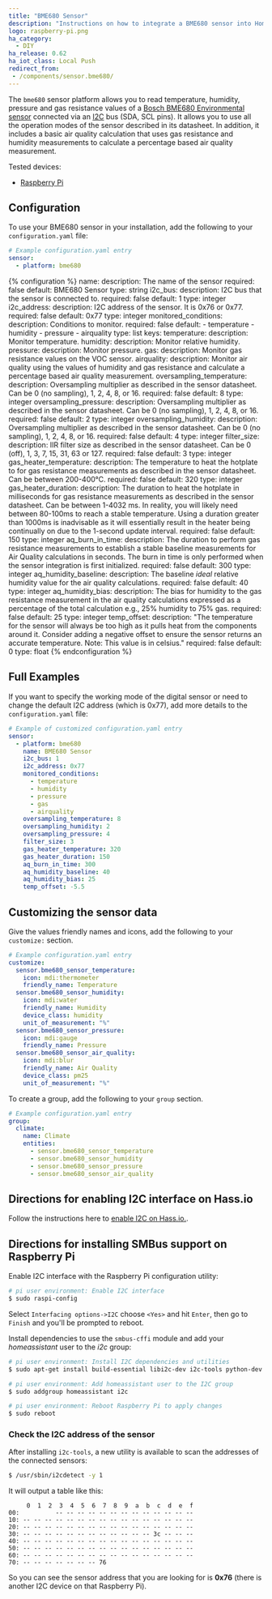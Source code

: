 ```yaml
---
title: "BME680 Sensor"
description: "Instructions on how to integrate a BME680 sensor into Home Assistant."
logo: raspberry-pi.png
ha_category:
  - DIY
ha_release: 0.62
ha_iot_class: Local Push
redirect_from:
 - /components/sensor.bme680/
---
```


The `bme680` sensor platform allows you to read temperature, humidity, pressure and gas resistance values of a [Bosch BME680 Environmental sensor](https://cdn-shop.adafruit.com/product-files/3660/BME680.pdf) connected via an [I2C](https://en.wikipedia.org/wiki/I²C) bus (SDA, SCL pins). It allows you to use all the operation modes of the sensor described in its datasheet. In addition, it includes a basic air quality calculation that uses gas resistance and humidity measurements to calculate a percentage based air quality measurement.

Tested devices:

- [Raspberry Pi](https://www.raspberrypi.org/)

## Configuration

To use your BME680 sensor in your installation, add the following to your `configuration.yaml` file:

```yaml
# Example configuration.yaml entry
sensor:
  - platform: bme680
```

{% configuration %}
name:
  description: The name of the sensor
  required: false
  default: BME680 Sensor
  type: string
i2c_bus:
  description: I2C bus that the sensor is connected to.
  required: false
  default: 1
  type: integer
i2c_address:
  description: I2C address of the sensor. It is 0x76 or 0x77.
  required: false
  default: 0x77
  type: integer
monitored_conditions:
  description: Conditions to monitor.
  required: false
  default:
    - temperature
    - humidity
    - pressure
    - airquality
  type: list
  keys:
    temperature:
      description: Monitor temperature.
    humidity:
      description: Monitor relative humidity.
    pressure:
      description: Monitor pressure.
    gas:
      description: Monitor gas resistance values on the VOC sensor.
    airquality:
      description: Monitor air quality using the values of humidity and gas resistance and calculate a percentage based air quality measurement.
oversampling_temperature:
  description: Oversampling multiplier as described in the sensor datasheet. Can be 0 (no sampling), 1, 2, 4, 8, or 16.
  required: false
  default: 8
  type: integer
oversampling_pressure:
  description: Oversampling multiplier as described in the sensor datasheet. Can be 0 (no sampling), 1, 2, 4, 8, or 16.
  required: false
  default: 2
  type: integer
oversampling_humidity:
  description: Oversampling multiplier as described in the sensor datasheet. Can be 0 (no sampling), 1, 2, 4, 8, or 16.
  required: false
  default: 4
  type: integer
filter_size:
  description: IIR filter size as described in the sensor datasheet. Can be 0 (off), 1, 3, 7, 15, 31, 63 or 127.
  required: false
  default: 3
  type: integer
gas_heater_temperature:
  description: The temperature to heat the hotplate to for gas resistance measurements as described in the sensor datasheet.  Can be between 200-400&deg;C.
  required: false
  default: 320
  type: integer
gas_heater_duration:
  description: The duration to heat the hotplate in milliseconds for gas resistance measurements as described in the sensor datasheet.  Can be between 1-4032 ms. In reality, you will likely need between 80-100ms to reach a stable temperature.  Using a duration greater than 1000ms is inadvisable as it will essentially result in the heater being continually on due to the 1-second update interval.
  required: false
  default: 150
  type: integer
aq_burn_in_time:
  description: The duration to perform gas resistance measurements to establish a stable baseline measurements for Air Quality calculations in seconds. The burn in time is only performed when the sensor integration is first initialized.
  required: false
  default: 300
  type: integer
aq_humidity_baseline:
  description: The baseline *ideal* relative humidity value for the air quality calculations.
  required: false
  default: 40
  type: integer
aq_humidity_bias:
  description: The bias for humidity to the gas resistance measurement in the air quality calculations expressed as a percentage of the total calculation e.g., 25% humidity to 75% gas.
  required: false
  default: 25
  type: integer
temp_offset:
  description: "The temperature for the sensor will always be too high as it pulls heat from the components around it. Consider adding a negative offset to ensure the sensor returns an accurate temperature. Note: This value is in celsius."
  required: false
  default: 0
  type: float
{% endconfiguration %}

## Full Examples

If you want to specify the working mode of the digital sensor or need to change the default I2C address (which is 0x77), add more details to the `configuration.yaml` file:

```yaml
# Example of customized configuration.yaml entry
sensor:
  - platform: bme680
    name: BME680 Sensor
    i2c_bus: 1
    i2c_address: 0x77
    monitored_conditions:
      - temperature
      - humidity
      - pressure
      - gas
      - airquality
    oversampling_temperature: 8
    oversampling_humidity: 2
    oversampling_pressure: 4
    filter_size: 3
    gas_heater_temperature: 320
    gas_heater_duration: 150
    aq_burn_in_time: 300
    aq_humidity_baseline: 40
    aq_humidity_bias: 25
    temp_offset: -5.5
```

## Customizing the sensor data

Give the values friendly names and icons, add the following to your `customize:` section.

```yaml
# Example configuration.yaml entry
customize:
  sensor.bme680_sensor_temperature:
    icon: mdi:thermometer
    friendly_name: Temperature
  sensor.bme680_sensor_humidity:
    icon: mdi:water
    friendly_name: Humidity
    device_class: humidity
    unit_of_measurement: "%"
  sensor.bme680_sensor_pressure:
    icon: mdi:gauge
    friendly_name: Pressure
  sensor.bme680_sensor_air_quality:
    icon: mdi:blur
    friendly_name: Air Quality
    device_class: pm25
    unit_of_measurement: "%"
```

To create a group, add the following to your `group` section.

```yaml
# Example configuration.yaml entry
group:
  climate:
    name: Climate
    entities:
      - sensor.bme680_sensor_temperature
      - sensor.bme680_sensor_humidity
      - sensor.bme680_sensor_pressure
      - sensor.bme680_sensor_air_quality
```

## Directions for enabling I2C interface on Hass.io

Follow the instructions here to [enable I2C on Hass.io.](/hassio/enable_i2c/).

## Directions for installing SMBus support on Raspberry Pi

Enable I2C interface with the Raspberry Pi configuration utility:

```bash
# pi user environment: Enable I2C interface
$ sudo raspi-config
```

Select `Interfacing options->I2C` choose `<Yes>` and hit `Enter`, then go to `Finish` and you'll be prompted to reboot.

Install dependencies to use the `smbus-cffi` module and add your _homeassistant_ user to the _i2c_ group:

```bash
# pi user environment: Install I2C dependencies and utilities
$ sudo apt-get install build-essential libi2c-dev i2c-tools python-dev libffi-dev

# pi user environment: Add homeassistant user to the I2C group
$ sudo addgroup homeassistant i2c

# pi user environment: Reboot Raspberry Pi to apply changes
$ sudo reboot
```

### Check the I2C address of the sensor

After installing `i2c-tools`, a new utility is available to scan the addresses of the connected sensors:

```bash
$ /usr/sbin/i2cdetect -y 1
```

It will output a table like this:
```text
     0  1  2  3  4  5  6  7  8  9  a  b  c  d  e  f
00:          -- -- -- -- -- -- -- -- -- -- -- -- --
10: -- -- -- -- -- -- -- -- -- -- -- -- -- -- -- --
20: -- -- -- -- -- -- -- -- -- -- -- -- -- -- -- --
30: -- -- -- -- -- -- -- -- -- -- -- -- 3c -- -- --
40: -- -- -- -- -- -- -- -- -- -- -- -- -- -- -- --
50: -- -- -- -- -- -- -- -- -- -- -- -- -- -- -- --
60: -- -- -- -- -- -- -- -- -- -- -- -- -- -- -- --
70: -- -- -- -- -- -- -- 76
```

So you can see the sensor address that you are looking for is **0x76** (there is another I2C device on that Raspberry Pi).
